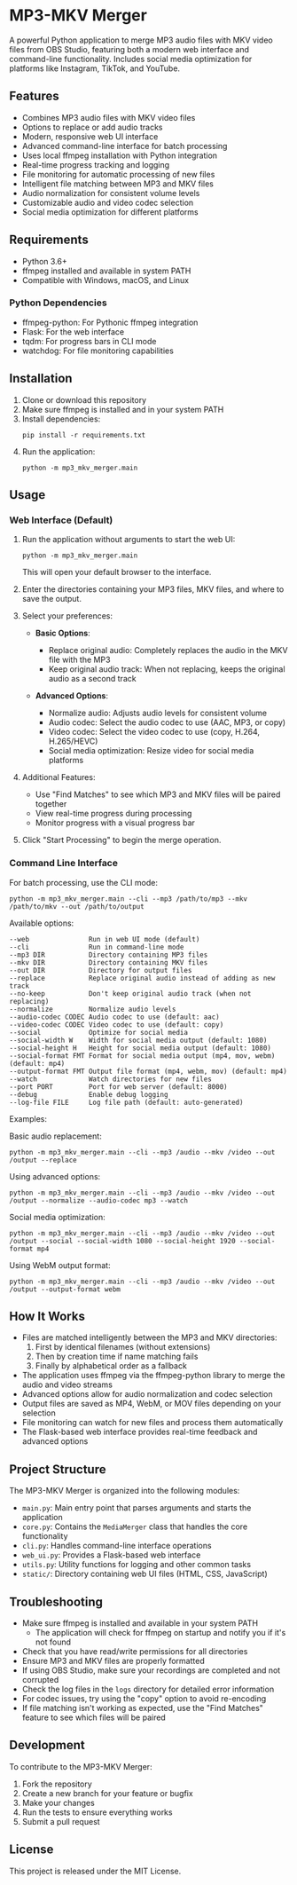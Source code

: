 # MP3-MKV Merger

A powerful Python application to merge MP3 audio files with MKV video files from OBS Studio, featuring both a modern web interface and command-line functionality. Includes social media optimization for platforms like Instagram, TikTok, and YouTube.

## Features

- Combines MP3 audio files with MKV video files
- Options to replace or add audio tracks
- Modern, responsive web UI interface
- Advanced command-line interface for batch processing
- Uses local ffmpeg installation with Python integration
- Real-time progress tracking and logging
- File monitoring for automatic processing of new files
- Intelligent file matching between MP3 and MKV files
- Audio normalization for consistent volume levels
- Customizable audio and video codec selection
- Social media optimization for different platforms

## Requirements

- Python 3.6+
- ffmpeg installed and available in system PATH
- Compatible with Windows, macOS, and Linux

### Python Dependencies
- ffmpeg-python: For Pythonic ffmpeg integration
- Flask: For the web interface
- tqdm: For progress bars in CLI mode
- watchdog: For file monitoring capabilities

## Installation

1. Clone or download this repository
2. Make sure ffmpeg is installed and in your system PATH
3. Install dependencies:
   ```
   pip install -r requirements.txt
   ```
4. Run the application:
   ```
   python -m mp3_mkv_merger.main
   ```

## Usage

### Web Interface (Default)

1. Run the application without arguments to start the web UI:
   ```
   python -m mp3_mkv_merger.main
   ```
   This will open your default browser to the interface.

2. Enter the directories containing your MP3 files, MKV files, and where to save the output.

3. Select your preferences:
   - **Basic Options**:
     - Replace original audio: Completely replaces the audio in the MKV file with the MP3
     - Keep original audio track: When not replacing, keeps the original audio as a second track
   
   - **Advanced Options**:
     - Normalize audio: Adjusts audio levels for consistent volume
     - Audio codec: Select the audio codec to use (AAC, MP3, or copy)
     - Video codec: Select the video codec to use (copy, H.264, H.265/HEVC)
     - Social media optimization: Resize video for social media platforms

4. Additional Features:
   - Use "Find Matches" to see which MP3 and MKV files will be paired together
   - View real-time progress during processing
   - Monitor progress with a visual progress bar

5. Click "Start Processing" to begin the merge operation.

### Command Line Interface

For batch processing, use the CLI mode:

```
python -m mp3_mkv_merger.main --cli --mp3 /path/to/mp3 --mkv /path/to/mkv --out /path/to/output
```

Available options:
```
--web               Run in web UI mode (default)
--cli               Run in command-line mode
--mp3 DIR           Directory containing MP3 files
--mkv DIR           Directory containing MKV files
--out DIR           Directory for output files
--replace           Replace original audio instead of adding as new track
--no-keep           Don't keep original audio track (when not replacing)
--normalize         Normalize audio levels
--audio-codec CODEC Audio codec to use (default: aac)
--video-codec CODEC Video codec to use (default: copy)
--social            Optimize for social media
--social-width W    Width for social media output (default: 1080)
--social-height H   Height for social media output (default: 1080)
--social-format FMT Format for social media output (mp4, mov, webm) (default: mp4)
--output-format FMT Output file format (mp4, webm, mov) (default: mp4)
--watch             Watch directories for new files
--port PORT         Port for web server (default: 8000)
--debug             Enable debug logging
--log-file FILE     Log file path (default: auto-generated)
```

Examples:

Basic audio replacement:
```
python -m mp3_mkv_merger.main --cli --mp3 /audio --mkv /video --out /output --replace
```

Using advanced options:
```
python -m mp3_mkv_merger.main --cli --mp3 /audio --mkv /video --out /output --normalize --audio-codec mp3 --watch
```

Social media optimization:
```
python -m mp3_mkv_merger.main --cli --mp3 /audio --mkv /video --out /output --social --social-width 1080 --social-height 1920 --social-format mp4
```

Using WebM output format:
```
python -m mp3_mkv_merger.main --cli --mp3 /audio --mkv /video --out /output --output-format webm
```

## How It Works

- Files are matched intelligently between the MP3 and MKV directories:
  1. First by identical filenames (without extensions)
  2. Then by creation time if name matching fails
  3. Finally by alphabetical order as a fallback
- The application uses ffmpeg via the ffmpeg-python library to merge the audio and video streams
- Advanced options allow for audio normalization and codec selection
- Output files are saved as MP4, WebM, or MOV files depending on your selection
- File monitoring can watch for new files and process them automatically
- The Flask-based web interface provides real-time feedback and advanced options

## Project Structure

The MP3-MKV Merger is organized into the following modules:

- `main.py`: Main entry point that parses arguments and starts the application
- `core.py`: Contains the `MediaMerger` class that handles the core functionality
- `cli.py`: Handles command-line interface operations
- `web_ui.py`: Provides a Flask-based web interface
- `utils.py`: Utility functions for logging and other common tasks
- `static/`: Directory containing web UI files (HTML, CSS, JavaScript)

## Troubleshooting

- Make sure ffmpeg is installed and available in your system PATH
  - The application will check for ffmpeg on startup and notify you if it's not found
- Check that you have read/write permissions for all directories
- Ensure MP3 and MKV files are properly formatted
- If using OBS Studio, make sure your recordings are completed and not corrupted
- Check the log files in the `logs` directory for detailed error information
- For codec issues, try using the "copy" option to avoid re-encoding
- If file matching isn't working as expected, use the "Find Matches" feature to see which files will be paired

## Development

To contribute to the MP3-MKV Merger:

1. Fork the repository
2. Create a new branch for your feature or bugfix
3. Make your changes
4. Run the tests to ensure everything works
5. Submit a pull request

## License

This project is released under the MIT License.